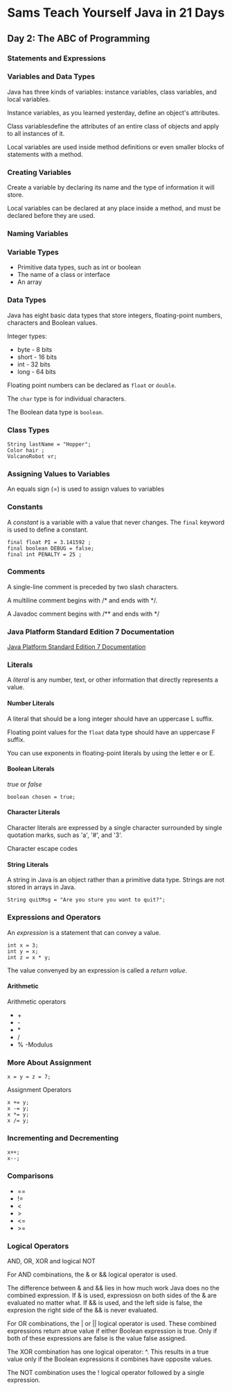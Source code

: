 # Sams Teach Yourself Java in 21 Days

## Day 2: The ABC of Programming

### Statements and Expressions

### Variables and Data Types

Java has three kinds of variables: instance variables, class variables, and local variables.

Instance variables, as you learned yesterday, define an object's attributes.

Class variablesdefine the attributes of an entire class of objects and apply to all instances of it.

Local variables are used inside method definitions or even smaller blocks of statements with a method.

### Creating Variables

Create a variable by declaring its name and the type of information it will store.

Local variables can be declared at any place inside a method, and must be declared before they are used.

### Naming Variables

### Variable Types

* Primitive data types, such as int or boolean
* The name of a class or interface
* An array

### Data Types

Java has eight basic data types that store integers, floating-point numbers, characters and Boolean values.

Integer types:
* byte - 8 bits
* short - 16 bits
* int - 32 bits
* long - 64 bits

Floating point numbers can be declared as `float` or `double`.

The `char` type is for individual characters.

The Boolean data type is `boolean`.

### Class Types

```
String lastName = "Hopper";
Color hair ;
VolcanoRobot vr;
```

### Assigning Values to Variables

An equals sign (=) is used to assign values to variables

### Constants

A *constant* is a variable with a value that never changes.
The `final` keyword is used to define a constant.

```
final float PI = 3.141592 ;
final boolean DEBUG = false;
final int PENALTY = 25 ;
```

### Comments

A single-line comment is preceded by two slash characters.

A multiline comment begins with /* and ends with */.

A Javadoc comment begins with /** and ends with */

### Java Platform Standard Edition 7 Documentation

[Java Platform Standard Edition 7 Documentation](https://docs.oracle.com/javase/7/docs/)

### Literals

A *literal* is any number, text, or other information that directly represents a value.

#### Number Literals

A literal that should be a long integer should have an uppercase L suffix.

Floating point values for the `float` data type should have an uppercase F suffix.

You can use exponents in floating-point literals by using the letter e or E.

#### Boolean Literals

*true* or *false*

```boolean chosen = true;```

#### Character Literals

Character literals are expressed by a single character surrounded by single quotation marks, such as 'a', '#', and '3'.

Character escape codes

#### String Literals

A string in Java is an object rather than a primitive data type.
Strings are not stored in arrays in Java.

`String quitMsg = "Are you sture you want to quit?";`

### Expressions and Operators

An *expression* is a statement that can convey a value.

```
int x = 3;
int y = x;
int z = x * y;
```

The value convenyed by an expression is called a *return value*.

#### Arithmetic

Arithmetic operators
* \+
* \-
* \*
* \/
* \% -Modulus

### More About Assignment

`x = y = z = 7;`

Assignment Operators
```
x += y;
x -= y;
x *= y;
x /= y;
```

### Incrementing and Decrementing

```
x++;
x--;
```

### Comparisons

* ==
* != 
* \<
* \>
* <=
* \>=

### Logical Operators

AND, OR, XOR and logical NOT

For AND combinations, the & or && logical operator is used.

The difference between & and && lies in how much work Java does no the combined expression. If & is used, expressiosn on both sides of the & are evaluated no matter what. If && is used, and the left side is false, the expresion the right side of the && is never evaluated.

For OR combinations, the | or || logical operator is used.
These combined expressions return atrue value if either Boolean expression is true.
Only if both of these expressions are false is the value false assigned.

The XOR combination has one logical oiperator: ^. This results in a true value only if 
the Boolean expressions it combines have opposite  values.

The NOT combination uses the ! logical operator followed by a single expression.